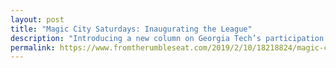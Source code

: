 ```yaml
---
layout: post
title: "Magic City Saturdays: Inaugurating the League"
description: "Introducing a new column on Georgia Tech’s participation in the AAF"
permalink: https://www.fromtherumbleseat.com/2019/2/10/18218824/magic-city-saturdays-inaugurating-the-league-georgia-tech-football-atlanta-legends-justin-thomas
---
```

